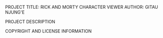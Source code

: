 PROJECT TITLE: RICK AND MORTY CHARACTER VIEWER
AUTHOR: GITAU NJUNG'E

PROJECT DESCRIPTION

COPYRIGHT AND LICENSE INFORMATION
